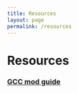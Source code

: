 ```yaml
---
title: Resources
layout: page
permalink: /resources
---
```


# Resources

### [GCC mod guide](/resources/mods)
